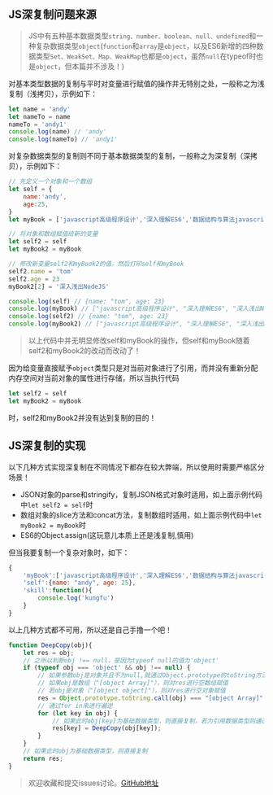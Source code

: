 ## JS深复制问题来源

> JS中有五种基本数据类型`string、number、boolean、null、undefined`和一种复杂数据类型`object`(`function`和`array`是`object`，以及ES6新增的四种数据类型`Set、WeakSet、Map、WeakMap`也都是`object`，虽然`null`在typeof时也是`object`，但本篇并不涉及！)

对基本类型数据的复制与平时对变量进行赋值的操作并无特别之处，一般称之为浅复制（浅拷贝），示例如下：

```javascript
let name = 'andy'
let nameTo = name 
nameTo = 'andy1'
console.log(name) // 'andy'
console.log(nameTo) // 'andy1'
```

对复杂数据类型的复制则不同于基本数据类型的复制，一般称之为深复制（深拷贝），示例如下：

```javascript
// 先定义一个对象和一个数组
let self = {
    name:'andy',
    age:25,
}
let myBook = ['javascript高级程序设计','深入理解ES6','数据结构与算法javascript描述']

// 将对象和数组赋值给新的变量
let self2 = self
let myBook2 = myBook

// 修改新变量self2和myBook2的值，然后打印self和myBook
self2.name = 'tom'
self2.age = 23
myBook2[2] = '深入浅出NodeJS'

console.log(self) // {name: "tom", age: 23}
console.log(myBook) // ["javascript高级程序设计", "深入理解ES6", "深入浅出NodeJS"]
console.log(self2) // {name: "tom", age: 23}
console.log(myBook2) // ["javascript高级程序设计", "深入理解ES6", "深入浅出NodeJS"]
```

> 以上代码中并无明显修改self和myBook的操作，但self和myBook随着self2和myBook2的改动而改动了！

因为给变量直接赋予`object`类型只是对当前对象进行了引用，而并没有重新分配内存空间对当前对象的属性进行存储，所以当执行代码

```javascript
let self2 = self
let myBook2 = myBook
```
时，self2和myBook2并没有达到复制的目的！

## JS深复制的实现

以下几种方式实现深复制在不同情况下都存在较大弊端，所以使用时需要严格区分场景！

- JSON对象的parse和stringify，复制JSON格式对象时适用，如上面示例代码中`let self2 = self`时
- 数组对象的slice方法和concat方法，复制数组时适用，如上面示例代码中`let myBook2 = myBook`时
- ES6的Object.assign(这玩意儿本质上还是浅复制,慎用)

但当我要复制一个复杂对象时，如下：

```javascript
{
    'myBook':['javascript高级程序设计','深入理解ES6','数据结构与算法javascript描述'],
    'self':{name: "andy", age: 25},
    'skill':function(){
        console.log('kungfu')
    }
}
```

以上几种方式都不可用，所以还是自己手撸一个吧！

```javascript
function DeepCopy(obj){
    let res = obj;
    // 之所以判断obj !== null，是因为typeof null的值为'object'
    if (typeof obj === 'object' && obj !== null) {
        // 如果参数obj是对象并且不为null,就通过Object.prototype的toString方法来判断这个对象是数组还是对象
        // 如果obj是数组（"[object Array]"），则对res进行空数组赋值
        // 若obj是对象（"[object object]"），则对res进行空对象赋值
        res = Object.prototype.toString.call(obj) === "[object Array]" ? [] : {};
        // 通过for in来进行遍逆
        for (let key in obj) {
            // 如果此时obj[key]为基础数据类型，则直接复制，若为引用数据类型则通过递归再次执行DeepCopy
            res[key] = DeepCopy(obj[key]);
        }
    }
    // 如果此时obj为基础数据类型，则直接复制
    return res;
}
```

> 欢迎收藏和提交issues讨论。[GitHub地址](https://github.com/kinm/kinm.github.io/issues)
